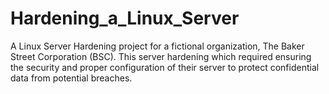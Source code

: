 # Hardening_a_Linux_Server
A Linux Server Hardening project for a fictional organization, The Baker Street Corporation (BSC). This server hardening which required ensuring the security and proper configuration of their server to protect confidential data from potential breaches. 
